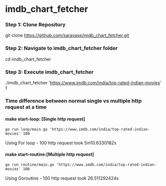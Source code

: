 # imdb_chart_fetcher

### Step 1: Clone Repository
  git clone https://github.com/saravase/imdb_chart_fetcher.git

### Step 2: Navigate to imdb_chart_fetcher folder
  cd imdb_chart_fetcher
  
### Step 3: Execute imdb_chart_fetcher
  ./imdb_chart_fetcher 'https://www.imdb.com/india/top-rated-indian-movies' 1
  
### Time difference between normal single vs multiple http request at a time

#### make start-loop: [Single http request]
	go run loop/main.go 'https://www.imdb.com/india/top-rated-indian-movies' 100
  Using For loop - 100 http request  took 5m10.6330182s
  
#### make start-routine:[Multiple http request]
	go run routine/main.go 'https://www.imdb.com/india/top-rated-indian-movies' 100
  Using Goroutine - 100 http request  took 26.511292424s
  
